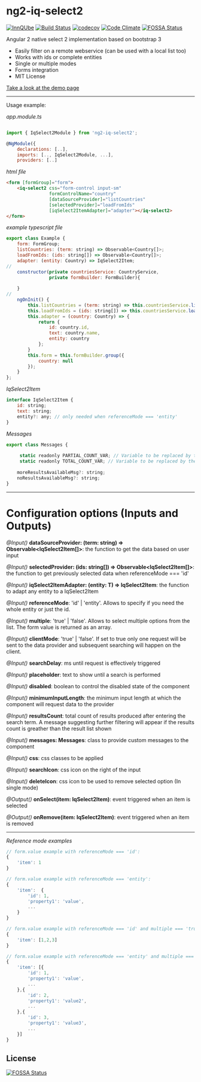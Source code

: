 # ng2-iq-select2

[![InnQUbe](http://www.innqube.com/powered-by-innqube.png)](http://www.innqube.com/)
[![Build Status](https://travis-ci.org/Innqube/ng2-iq-select2.svg?branch=master)](https://travis-ci.org/Innqube/ng2-iq-select2)
[![codecov](https://codecov.io/gh/Innqube/ng2-iq-select2/branch/master/graph/badge.svg)](https://codecov.io/gh/Innqube/ng2-iq-select2)
[![Code Climate](https://codeclimate.com/github/Innqube/ng2-iq-select2/badges/gpa.svg)](https://codeclimate.com/github/Innqube/ng2-iq-select2)
[![FOSSA Status](https://app.fossa.io/api/projects/git%2Bgithub.com%2Fdiegofsza%2Fng2-iq-select2.svg?type=shield)](https://app.fossa.io/projects/git%2Bgithub.com%2Fdiegofsza%2Fng2-iq-select2?ref=badge_shield)

Angular 2 native select 2 implementation based on bootstrap 3

* Easily filter on a remote webservice (can be used with a local list too)
* Works with ids or complete entities
* Single or multiple modes
* Forms integration
* MIT License


[Take a look at the demo page](https://innqube.github.io/ng2-iq-select2-demo)

---

Usage example:

*app.module.ts*
```javascript

import { IqSelect2Module } from 'ng2-iq-select2';

@NgModule({
    declarations: [..],
    imports: [.., IqSelect2Module, ...],
    providers: [..]
```

*html file*
```html
<form [formGroup]="form">
    <iq-select2 css="form-control input-sm" 
                formControlName="country" 
                [dataSourceProvider]="listCountries"
                [selectedProvider]="loadFromIds"
                [iqSelect2ItemAdapter]="adapter"></iq-select2>
</form>
```

*example typescript file*
```javascript
export class Example {
    form: FormGroup;
    listCountries: (term: string) => Observable<Country[]>;
    loadFromIds: (ids: string[]) => Observable<Country[]>;
    adapter: (entity: Country) => IqSelect2Item;
//
    constructor(private countriesService: CountryService,
                private formBuilder: FormBuilder){
    
    }
//
    ngOnInit() {
        this.listCountries = (term: string) => this.countriesService.listCountries(term);
        this.loadFromIds = (ids: string[]) => this.countriesService.loadCountriesFromIds(ids);
        this.adapter = (country: Country) => {
            return {
                id: country.id,
                text: country.name,
                entity: country
            };
        }
        this.form = this.formBuilder.group({
            country: null
        });
    }
};
```

*IqSelect2Item*
```javascript
interface IqSelect2Item {
    id: string;
    text: string;
    entity?: any; // only needed when referenceMode === 'entity'
}
```

*Messages*
```javascript
export class Messages {
    
     static readonly PARTIAL_COUNT_VAR; // Variable to be replaced by the amount of results being shown
     static readonly TOTAL_COUNT_VAR; // Variable to be replaced by the total count of results
    
    moreResultsAvailableMsg?: string;
    noResultsAvailableMsg?: string;
}
```

---

Configuration options (Inputs and Outputs)
==========================================

*@Input()* **dataSourceProvider: (term: string) => Observable<IqSelect2Item<T>[]>**: the function to get the data based on user input

*@Input()* **selectedProvider: (ids: string[]) => Observable<IqSelect2Item<T>[]>**: the function to get previously selected data when referenceMode === 'id'

*@Input()* **iqSelect2ItemAdapter: (entity: T) => IqSelect2Item**: the function to adapt any entity to a IqSelect2Item

*@Input()* **referenceMode**: 'id' | 'entity'. Allows to specify if you need the whole entity or just the id.

*@Input()* **multiple**: 'true' | 'false'. Allows to select multiple options from the list. The form value is returned as an array.

*@Input()* **clientMode**: 'true' | 'false'. If set to true only one request will be sent to the data provider and subsequent searching will happen on the client.

*@Input()* **searchDelay**: ms until request is effectively triggered

*@Input()* **placeholder**: text to show until a search is performed

*@Input()* **disabled**: boolean to control the disabled state of the component

*@Input()* **minimumInputLength**: the minimum input length at which the component will request data to the provider

*@Input()* **resultsCount**: total count of results produced after entering the search term. A message suggesting further filtering will appear if the results count is greather than the result list shown

*@Input()* **messages: Messages**: class to provide custom messages to the component

*@Input()* **css**: css classes to be applied

*@Input()* **searchIcon**: css icon on the right of the input

*@Input()* **deleteIcon**: css icon to be used to remove selected option (In single mode)

*@Output()* **onSelect(item: IqSelect2Item)**: event triggered when an item is selected

*@Output()* **onRemove(item: IqSelect2Item)**: event triggered when an item is removed

---

*Reference mode examples*
```javascript
// form.value example with referenceMode === 'id':
{
    'item': 1
}

// form.value example with referenceMode === 'entity':
{
    'item':  {
        'id': 1,
        'property1': 'value',
        ...
    }
}

// form.value example with referenceMode === 'id' and multiple === 'true':
{
    'item': [1,2,3]
}

// form.value example with referenceMode === 'entity' and multiple === 'true':
{
    'item': [{
        'id': 1,
        'property1': 'value',
        ...
    },{
        'id': 2,
        'property1': 'value2',
        ...
    },{
        'id': 3,
        'property1': 'value3',
        ...
    }]
}

```


## License
[![FOSSA Status](https://app.fossa.io/api/projects/git%2Bgithub.com%2Fdiegofsza%2Fng2-iq-select2.svg?type=large)](https://app.fossa.io/projects/git%2Bgithub.com%2Fdiegofsza%2Fng2-iq-select2?ref=badge_large)